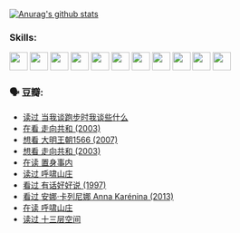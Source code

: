 
[![Anurag's github stats](https://github-readme-stats.vercel.app/api?username=w940853815)](https://github.com/anuraghazra/github-readme-stats)

### Skills:

<code><img height="32" src="https://cdn.jsdelivr.net/npm/simple-icons@v5/icons/python.svg"></code>
<code><img height="32" src="https://cdn.jsdelivr.net/npm/simple-icons@v5/icons/javascript.svg"></code>
<code><img height="32" src="https://cdn.jsdelivr.net/npm/simple-icons@v5/icons/django.svg"></code>
<code><img height="32" src="https://cdn.jsdelivr.net/npm/simple-icons@v5/icons/flask.svg"></code>
<code><img height="32" src="https://cdn.jsdelivr.net/npm/simple-icons@v5/icons/vuetify.svg"></code>
<code><img height="32" src="https://cdn.jsdelivr.net/npm/simple-icons@v5/icons/git.svg"></code>
<code><img height="32" src="https://cdn.jsdelivr.net/npm/simple-icons@v5/icons/docker.svg"></code>
<code><img height="32" src="https://cdn.jsdelivr.net/npm/simple-icons@v5/icons/postgresql.svg"></code>
<code><img height="32" src="https://cdn.jsdelivr.net/npm/simple-icons@v5/icons/elasticsearch.svg"></code>
<code><img height="32" src="https://cdn.jsdelivr.net/npm/simple-icons@v5/icons/macos.svg"></code>
<code><img height="32" src="https://cdn.jsdelivr.net/npm/simple-icons@v5/icons/linux.svg"></code>

### 🗣 豆瓣:

<!-- DOUBAN-ACTIVITIES:START -->
- [读过 当我谈跑步时我谈些什么](https://www.douban.com/people/136069238/status/3715422296/?_i=41961216)
- [在看 走向共和‎ (2003)](https://www.douban.com/people/136069238/status/3711470443/?_i=41961216)
- [想看 大明王朝1566‎ (2007)](https://www.douban.com/people/136069238/status/3710980213/?_i=41961216)
- [想看 走向共和‎ (2003)](https://www.douban.com/people/136069238/status/3710980002/?_i=41961216)
- [在读 置身事内](https://www.douban.com/people/136069238/status/3710472151/?_i=41961216)
- [读过 呼啸山庄](https://www.douban.com/people/136069238/status/3710470617/?_i=41961216)
- [看过 有话好好说‎ (1997)](https://www.douban.com/people/136069238/status/3709833172/?_i=41961216)
- [看过 安娜·卡列尼娜 Anna Karénina‎ (2013)](https://www.douban.com/people/136069238/status/3708942010/?_i=41961216)
- [在读 呼啸山庄](https://www.douban.com/people/136069238/status/3701626992/?_i=41961216)
- [读过 十三层空间](https://www.douban.com/people/136069238/status/3700755247/?_i=41961216)
<!-- DOUBAN-ACTIVITIES:END -->
<!--
**w940853815/w940853815** is a ✨ _special_ ✨ repository because its `README.md` (this file) appears on your GitHub profile.

Here are some ideas to get you started:

- 🔭 I’m currently working on ...
- 🌱 I’m currently learning ...
- 👯 I’m looking to collaborate on ...
- 🤔 I’m looking for help with ...
- 💬 Ask me about ...
- 📫 How to reach me: ...
- 😄 Pronouns: ...
- ⚡ Fun fact: ...
-->
